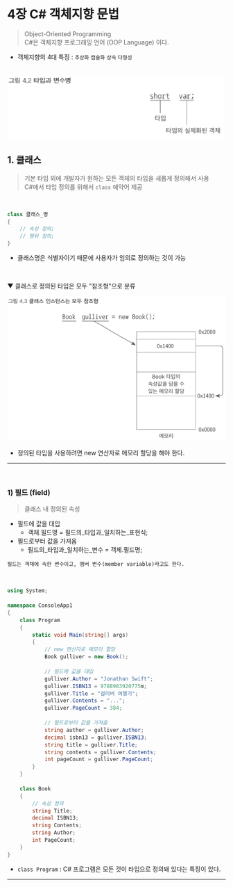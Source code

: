 # 4장 C# 객체지향 문법
> Object-Oriented Programming    
> C#은 객체지향 프로그래밍 언어 (OOP Language) 이다.
- 객체지향의 4대 특징 : `추상화` `캡슐화` `상속` `다형성`
<br>

<img src="./Images/4_2.png" width="500"/>

## 1. 클래스
> 기본 타입 외에 개발자가 원하는 모든 객체의 타입을 새롭게 정의해서 사용    
> C#에서 타입 정의를 위해서 `class` 예약어 제공
<br>

````csharp
class 클래스_명
{
    // 속성 정의;
    // 행위 정의;
}
````
- 클래스명은 식별자이기 때문에 사용자가 임의로 정의하는 것이 가능
<br>

▼ 클래스로 정의된 타입은 모두 "참조형"으로 분류

<img src="./Images/4_3.png" width="600"/>

- 정의된 타입을 사용하려면 new 연산자로 메모리 할당을 해야 한다.

****
<br>

### 1) 필드 (field)
> 클래스 내 정의된 속성

- 필드에 값을 대입
    - 객체.필드명 = 필드의_타입과_일치하는_표현식;
- 필드로부터 값을 가져옴
    - 필드의_타입과_일치하는_변수 = 객체.필드명;

````
필드는 객채에 속한 변수이고, 멤버 변수(member variable)라고도 한다.
````
<br>

```csharp
using System;

namespace ConsoleApp1
{
    class Program
    {
        static void Main(string[] args)
        {
            // new 연산자로 메모리 할당
            Book gulliver = new Book();

            // 필드에 값을 대입
            gulliver.Author = "Jonathan Swift";
            gulliver.ISBN13 = 9788983920775m;
            gulliver.Title = "걸리버 여행기";
            gulliver.Contents = "...";
            gulliver.PageCount = 384;

            // 필드로부터 값을 가져옴
            string author = gulliver.Author;
            decimal isbn13 = gulliver.ISBN13;
            string title = gulliver.Title;
            string contents = gulliver.Contents;
            int pageCount = gulliver.PageCount;
        }
    }

    class Book
    {
        // 속성 정의
        string Title;
        decimal ISBN13;
        string Contents;
        string Author;
        int PageCount;
    }
}
```
- `class Program` : C# 프로그램은 모든 것이 타입으로 정의돼 있다는 특징이 있다.

****
<br>
